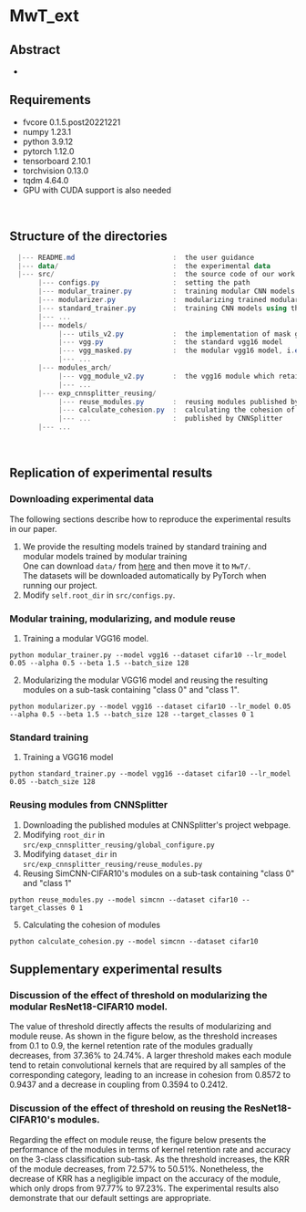 # MwT_ext
## Abstract
-
## Requirements
+ fvcore 0.1.5.post20221221<br>
+ numpy 1.23.1<br>
+ python 3.9.12<br>
+ pytorch 1.12.0<br>
+ tensorboard 2.10.1<br>
+ torchvision 0.13.0<br>
+ tqdm 4.64.0 <br>
+ GPU with CUDA support is also needed

<br>

## Structure of the directories
```powershell
  |--- README.md                        :  the user guidance
  |--- data/                            :  the experimental data
  |--- src/                             :  the source code of our work
       |--- configs.py                  :  setting the path
       |--- modular_trainer.py          :  training modular CNN models
       |--- modularizer.py              :  modularizing trained modular CNN models and then reusing modules on sub-tasks
       |--- standard_trainer.py         :  training CNN models using the standard training method 
       |--- ...
       |--- models/                    
            |--- utils_v2.py            :  the implementation of mask generator 
            |--- vgg.py                 :  the standard vgg16 model
            |--- vgg_masked.py          :  the modular vgg16 model, i.e., the standard vgg16 model with mask generators
            |--- ...
       |--- modules_arch/
            |--- vgg_module_v2.py       :  the vgg16 module which retains only relevant kernels and removes mask generators.
            |--- ...
       |--- exp_cnnsplitter_reusing/
            |--- reuse_modules.py       :  reusing modules published by CNNSplitter on sub-tasks
            |--- calculate_cohesion.py  :  calculating the cohesion of modules
            |--- ...                    :  published by CNNSplitter
       |--- ...
```

<br>

## Replication of experimental results
### Downloading experimental data
The following sections describe how to reproduce the experimental results in our paper. 
1. We provide the resulting models trained by standard training and modular models trained by modular training<br>
One can download `data/` from [here](https://mega.nz/file/1T8ExJrL#uUr2Jh-j1NN0m575mojKDPiDvn0aZVw_tRIeq9GbhXE) and then move it to `MwT/`.<br>
The datasets will be downloaded automatically by PyTorch when running our project. 
2. Modify `self.root_dir` in `src/configs.py`.

### Modular training, modularizing, and module reuse
1. Training a modular VGG16 model.
```commandline
python modular_trainer.py --model vgg16 --dataset cifar10 --lr_model 0.05 --alpha 0.5 --beta 1.5 --batch_size 128
```

2. Modularizing the modular VGG16 model and reusing the resulting modules on a sub-task containing "class 0" and "class 1".
```commandline
python modularizer.py --model vgg16 --dataset cifar10 --lr_model 0.05 --alpha 0.5 --beta 1.5 --batch_size 128 --target_classes 0 1
```

### Standard training
1. Training a VGG16 model
```commandline
python standard_trainer.py --model vgg16 --dataset cifar10 --lr_model 0.05 --batch_size 128
```

### Reusing modules from CNNSplitter
1. Downloading the published modules at CNNSplitter's project webpage.
2. Modifying `root_dir` in `src/exp_cnnsplitter_reusing/global_configure.py`
3. Modifying `dataset_dir` in `src/exp_cnnsplitter_reusing/reuse_modules.py`
4. Reusing SimCNN-CIFAR10's modules on a sub-task containing "class 0" and "class 1"
```commandline
python reuse_modules.py --model simcnn --dataset cifar10 --target_classes 0 1
```
5. Calculating the cohesion of modules
```commandline
python calculate_cohesion.py --model simcnn --dataset cifar10
```

## Supplementary experimental results
### Discussion of the effect of threshold on modularizing the modular ResNet18-CIFAR10 model.
The value of threshold directly affects the results of modularizing and module reuse. 
As shown in the figure below, as the threshold increases from 0.1 to 0.9, the kernel retention rate of the modules gradually decreases, from 37.36% to 24.74%. 
A larger threshold makes each module tend to retain convolutional kernels that are required by all samples of the corresponding category, leading to an increase in cohesion from 0.8572 to 0.9437 and a decrease in coupling from 0.3594 to 0.2412. 



### Discussion of the effect of threshold on reusing the ResNet18-CIFAR10's modules.
Regarding the effect on module reuse, the figure below presents the performance of the modules in terms of kernel retention rate and accuracy on the 3-class classification sub-task. 
As the threshold increases, the KRR of the module decreases, from 72.57% to 50.51%. 
Nonetheless, the decrease of KRR has a negligible impact on the accuracy of the module, which only drops from 97.77% to 97.23%. 
The experimental results also demonstrate that our default settings are appropriate.

